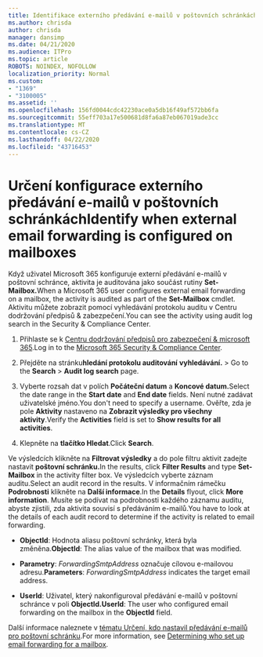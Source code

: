 ```yaml
---
title: Identifikace externího předávání e-mailů v poštovních schránkách v protokolech auditu
ms.author: chrisda
author: chrisda
manager: dansimp
ms.date: 04/21/2020
ms.audience: ITPro
ms.topic: article
ROBOTS: NOINDEX, NOFOLLOW
localization_priority: Normal
ms.custom:
- "1369"
- "3100005"
ms.assetid: ''
ms.openlocfilehash: 156fd0044cdc42230ace0a5db16f49af572bb6fa
ms.sourcegitcommit: 55eff703a17e500681d8fa6a87eb067019ade3cc
ms.translationtype: MT
ms.contentlocale: cs-CZ
ms.lasthandoff: 04/22/2020
ms.locfileid: "43716453"
---
```

# <a name="identify-when-external-email-forwarding-is-configured-on-mailboxes"></a><span data-ttu-id="dfdb5-102">Určení konfigurace externího předávání e-mailů v poštovních schránkách</span><span class="sxs-lookup"><span data-stu-id="dfdb5-102">Identify when external email forwarding is configured on mailboxes</span></span>

<span data-ttu-id="dfdb5-103">Když uživatel Microsoft 365 konfiguruje externí předávání e-mailů v poštovní schránce, aktivita je auditována jako součást rutiny **Set-Mailbox.**</span><span class="sxs-lookup"><span data-stu-id="dfdb5-103">When a Microsoft 365 user configures external email forwarding on a mailbox, the activity is audited as part of the **Set-Mailbox** cmdlet.</span></span> <span data-ttu-id="dfdb5-104">Aktivitu můžete zobrazit pomocí vyhledávání protokolu auditu v Centru dodržování předpisů & zabezpečení.</span><span class="sxs-lookup"><span data-stu-id="dfdb5-104">You can see the activity using audit log search in the Security & Compliance Center.</span></span>

1. <span data-ttu-id="dfdb5-105">Přihlaste se k [Centru dodržování předpisů pro zabezpečení & microsoft 365](https://protection.office.com/).</span><span class="sxs-lookup"><span data-stu-id="dfdb5-105">Log in to the [Microsoft 365 Security & Compliance Center](https://protection.office.com/).</span></span>

2. <span data-ttu-id="dfdb5-106">Přejděte na stránku**hledání protokolu auditování** **vyhledávání.** > </span><span class="sxs-lookup"><span data-stu-id="dfdb5-106">Go to the **Search** > **Audit log search** page.</span></span>

3. <span data-ttu-id="dfdb5-107">Vyberte rozsah dat v polích **Počáteční datum** a **Koncové datum.**</span><span class="sxs-lookup"><span data-stu-id="dfdb5-107">Select the date range in the **Start date** and **End date** fields.</span></span> <span data-ttu-id="dfdb5-108">Není nutné zadávat uživatelské jméno.</span><span class="sxs-lookup"><span data-stu-id="dfdb5-108">You don't need to specify a username.</span></span> <span data-ttu-id="dfdb5-109">Ověřte, zda je pole **Aktivity** nastaveno na **Zobrazit výsledky pro všechny aktivity**.</span><span class="sxs-lookup"><span data-stu-id="dfdb5-109">Verify the **Activities** field is set to **Show results for all activities**.</span></span>

4. <span data-ttu-id="dfdb5-110">Klepněte na **tlačítko Hledat**.</span><span class="sxs-lookup"><span data-stu-id="dfdb5-110">Click **Search**.</span></span>

<span data-ttu-id="dfdb5-111">Ve výsledcích klikněte na **Filtrovat výsledky** a do pole filtru aktivit zadejte nastavit **poštovní schránku.**</span><span class="sxs-lookup"><span data-stu-id="dfdb5-111">In the results, click **Filter Results** and type **Set-Mailbox** in the activity filter box.</span></span> <span data-ttu-id="dfdb5-112">Ve výsledcích vyberte záznam auditu.</span><span class="sxs-lookup"><span data-stu-id="dfdb5-112">Select an audit record in the results.</span></span> <span data-ttu-id="dfdb5-113">V informačním rámečku **Podrobnosti** klikněte na **Další informace**.</span><span class="sxs-lookup"><span data-stu-id="dfdb5-113">In the **Details** flyout, click **More information**.</span></span> <span data-ttu-id="dfdb5-114">Musíte se podívat na podrobnosti každého záznamu auditu, abyste zjistili, zda aktivita souvisí s předáváním e-mailů.</span><span class="sxs-lookup"><span data-stu-id="dfdb5-114">You have to look at the details of each audit record to determine if the activity is related to email forwarding.</span></span>

- <span data-ttu-id="dfdb5-115">**ObjectId**: Hodnota aliasu poštovní schránky, která byla změněna.</span><span class="sxs-lookup"><span data-stu-id="dfdb5-115">**ObjectId**: The alias value of the mailbox that was modified.</span></span>

- <span data-ttu-id="dfdb5-116">**Parametry**: _ForwardingSmtpAddress_ označuje cílovou e-mailovou adresu.</span><span class="sxs-lookup"><span data-stu-id="dfdb5-116">**Parameters**: _ForwardingSmtpAddress_ indicates the target email address.</span></span>

- <span data-ttu-id="dfdb5-117">**UserId**: Uživatel, který nakonfiguroval předávání e-mailů v poštovní schránce v poli **ObjectId.**</span><span class="sxs-lookup"><span data-stu-id="dfdb5-117">**UserId**: The user who configured email forwarding on the mailbox in the **ObjectId** field.</span></span>

<span data-ttu-id="dfdb5-118">Další informace naleznete v [tématu Určení, kdo nastavil předávání e-mailů pro poštovní schránku](https://docs.microsoft.com/office365/securitycompliance/auditing-troubleshooting-scenarios#determining-who-set-up-email-forwarding-for-a-mailbox).</span><span class="sxs-lookup"><span data-stu-id="dfdb5-118">For more information, see [Determining who set up email forwarding for a mailbox](https://docs.microsoft.com/office365/securitycompliance/auditing-troubleshooting-scenarios#determining-who-set-up-email-forwarding-for-a-mailbox).</span></span>

